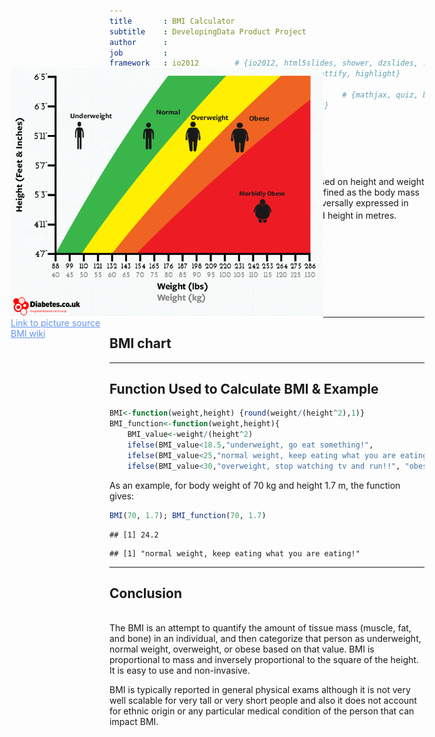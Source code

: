 ```yaml
---
title       : BMI Calculator
subtitle    : DevelopingData Product Project
author      : 
job         : 
framework   : io2012        # {io2012, html5slides, shower, dzslides, ...}
highlighter : highlight.js  # {highlight.js, prettify, highlight}
hitheme     : tomorrow      # 
widgets     : [mathjax, quiz, bootstrap]            # {mathjax, quiz, bootstrap}
mode        : selfcontained # {standalone, draft}
knit        : slidify::knit2slides
---
```


## BMI: Body Mass Index

<p>
Body mass index (BMI) is a measure of body fat based on height and weight that applies to adult men and women. The BMI is defined as the body mass divided by the square of the body height, and is universally expressed in units of kg/m<sup>2</sup>, resulting from mass in kilograms and height in metres.</p>

## BMI categories

* Underweight = <18.5
* Normal weight = 18.5-24.9 
* Overweight = 25-29.9 
* Obesity = BMI of 30 or greater

--- 

## BMI chart

<div style="position: absolute; left: 70px; top: 150px;">

<p><img style="float: left;margin-right:40px;" src="assets\img\BMIChart.gif" alt="" height="400" width="500">

<a style="color:#6495ED;" href="http://www.diabetes.co.uk/bmi.html">Link to picture source</a><br/>
<a style="color:#6495ED;" href="https://en.wikipedia.org/wiki/Body_mass_index">BMI wiki</a>
</p>

</div>

---

## Function Used to Calculate BMI & Example


```r
BMI<-function(weight,height) {round(weight/(height^2),1)}
BMI_function<-function(weight,height){
    BMI_value<-weight/(height^2)
    ifelse(BMI_value<18.5,"underweight, go eat something!",
    ifelse(BMI_value<25,"normal weight, keep eating what you are eating!",
    ifelse(BMI_value<30,"overweight, stop watching tv and run!!", "obesity")))}
```

As an example, for body weight of 70 kg and height 1.7 m, the function gives:


```r
BMI(70, 1.7); BMI_function(70, 1.7)
```

```
## [1] 24.2
```

```
## [1] "normal weight, keep eating what you are eating!"
```

---

## Conclusion
<br>
The BMI is an attempt to quantify the amount of tissue mass (muscle, fat, and bone) in an individual, and then categorize that person as underweight, normal weight, overweight, or obese based on that value. BMI is proportional to mass and inversely proportional to the square of the height. It is easy to use and non-invasive. 

BMI is typically reported in general physical exams although it is not very well scalable for very tall or very short people and also it does not account for ethnic origin or any particular medical condition of the person that can impact BMI.





